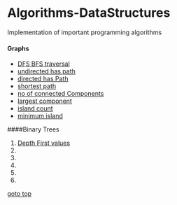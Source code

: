 # Algorithms-DataStructures
Implementation of important programming algorithms

#### Graphs
- [DFS BFS traversal](https://github.com/mohd-muzamil/Algorithms-DataStructures/blob/main/graphs/DFS_BFS_traversal.js)
- [undirected has path](https://github.com/mohd-muzamil/Algorithms-DataStructures/blob/main/graphs/UndirectedPath.js)
- [directed has Path](https://github.com/mohd-muzamil/Algorithms-DataStructures/blob/main/graphs/HasPath.js)
- [shortest path](https://github.com/mohd-muzamil/Algorithms-DataStructures/blob/main/graphs/ShortestPath.js)
- [no of connected Components](https://github.com/mohd-muzamil/Algorithms-DataStructures/blob/main/graphs/ConnectedComponents.js)
- [largest component](https://github.com/mohd-muzamil/Algorithms-DataStructures/blob/main/graphs/LargestComponent.js)
- [island count](https://github.com/mohd-muzamil/Algorithms-DataStructures/blob/main/graphs/IslandCount.js)
- [minimum island](https://github.com/mohd-muzamil/Algorithms-DataStructures/blob/main/graphs/MinimumIsland.js)

####Binary Trees
1. [Depth First values](https://github.com/mohd-muzamil/Algorithms-DataStructures/blob/main/BinaryTree/1.DepthFirstValues.js)
1. []()
1. []()
1. []()
1. []()
1. []()


[goto top](https://github.com/mohd-muzamil/Algorithms-DataStructures/blob/main/README.md#TOP)

